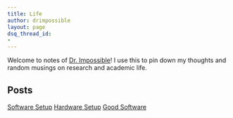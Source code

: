 ```yaml
---
title: Life
author: drimpossible
layout: page
dsq_thread_id:
-
---
```


Welcome to notes of [Dr. Impossible](drimpossible.github.io/about)! I use this to pin down my thoughts and random musings on research and academic life. 

## Posts

[Software Setup]({{site.baseurl}}/blog/life/example_post/)
[Hardware Setup]({{site.baseurl}}/blog/life/my_hardware_setup/)
[Good Software]({{site.baseurl}}/blog/life/example_post2/)